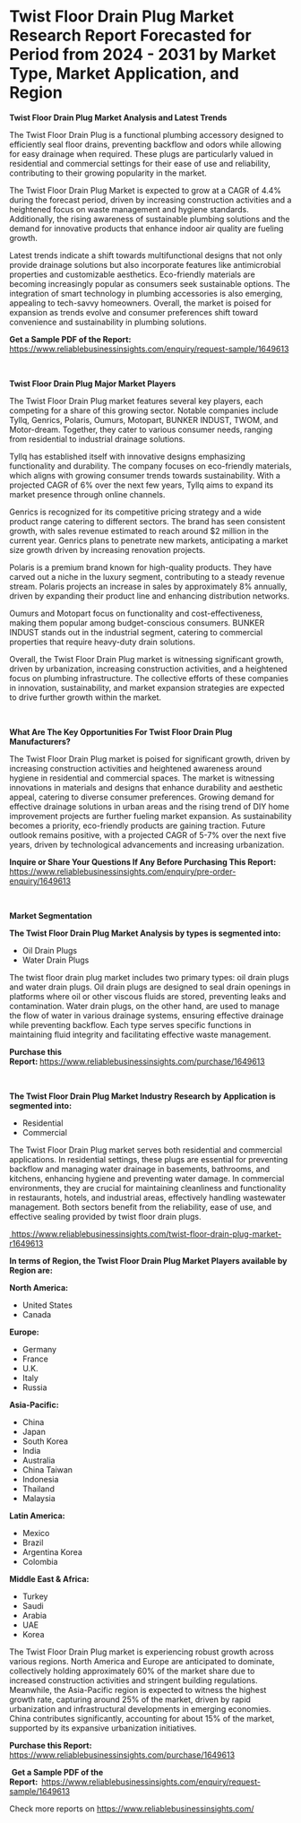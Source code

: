 <p><h1>Twist Floor Drain Plug Market Research Report Forecasted for Period from 2024 -  2031 by Market Type, Market Application, and Region</h1></p><p><strong>Twist Floor Drain Plug Market Analysis and Latest Trends</strong></p>
<p><p>The Twist Floor Drain Plug is a functional plumbing accessory designed to efficiently seal floor drains, preventing backflow and odors while allowing for easy drainage when required. These plugs are particularly valued in residential and commercial settings for their ease of use and reliability, contributing to their growing popularity in the market.</p><p>The Twist Floor Drain Plug Market is expected to grow at a CAGR of 4.4% during the forecast period, driven by increasing construction activities and a heightened focus on waste management and hygiene standards. Additionally, the rising awareness of sustainable plumbing solutions and the demand for innovative products that enhance indoor air quality are fueling growth. </p><p>Latest trends indicate a shift towards multifunctional designs that not only provide drainage solutions but also incorporate features like antimicrobial properties and customizable aesthetics. Eco-friendly materials are becoming increasingly popular as consumers seek sustainable options. The integration of smart technology in plumbing accessories is also emerging, appealing to tech-savvy homeowners. Overall, the market is poised for expansion as trends evolve and consumer preferences shift toward convenience and sustainability in plumbing solutions.</p></p>
<p><strong>Get a Sample PDF of the Report:&nbsp;</strong> <a href="https://www.reliablebusinessinsights.com/enquiry/request-sample/1649613?utm_campaign=1674&utm_medium=2&utm_source=Github&utm_content=ia&utm_term=29122024&utm_id=twist-floor-drain-plug">https://www.reliablebusinessinsights.com/enquiry/request-sample/1649613</a></p>
<p>&nbsp;</p>
<p><strong>Twist Floor Drain Plug Major Market Players</strong></p>
<p><p>The Twist Floor Drain Plug market features several key players, each competing for a share of this growing sector. Notable companies include Tyllq, Genrics, Polaris, Oumurs, Motopart, BUNKER INDUST, TWOM, and Motor-dream. Together, they cater to various consumer needs, ranging from residential to industrial drainage solutions.</p><p>Tyllq has established itself with innovative designs emphasizing functionality and durability. The company focuses on eco-friendly materials, which aligns with growing consumer trends towards sustainability. With a projected CAGR of 6% over the next few years, Tyllq aims to expand its market presence through online channels.</p><p>Genrics is recognized for its competitive pricing strategy and a wide product range catering to different sectors. The brand has seen consistent growth, with sales revenue estimated to reach around $2 million in the current year. Genrics plans to penetrate new markets, anticipating a market size growth driven by increasing renovation projects.</p><p>Polaris is a premium brand known for high-quality products. They have carved out a niche in the luxury segment, contributing to a steady revenue stream. Polaris projects an increase in sales by approximately 8% annually, driven by expanding their product line and enhancing distribution networks.</p><p>Oumurs and Motopart focus on functionality and cost-effectiveness, making them popular among budget-conscious consumers. BUNKER INDUST stands out in the industrial segment, catering to commercial properties that require heavy-duty drain solutions.</p><p>Overall, the Twist Floor Drain Plug market is witnessing significant growth, driven by urbanization, increasing construction activities, and a heightened focus on plumbing infrastructure. The collective efforts of these companies in innovation, sustainability, and market expansion strategies are expected to drive further growth within the market.</p></p>
<p>&nbsp;</p>
<p><strong>What Are The Key Opportunities For Twist Floor Drain Plug Manufacturers?</strong></p>
<p><p>The Twist Floor Drain Plug market is poised for significant growth, driven by increasing construction activities and heightened awareness around hygiene in residential and commercial spaces. The market is witnessing innovations in materials and designs that enhance durability and aesthetic appeal, catering to diverse consumer preferences. Growing demand for effective drainage solutions in urban areas and the rising trend of DIY home improvement projects are further fueling market expansion. As sustainability becomes a priority, eco-friendly products are gaining traction. Future outlook remains positive, with a projected CAGR of 5-7% over the next five years, driven by technological advancements and increasing urbanization.</p></p>
<p><strong>Inquire or Share Your Questions If Any Before Purchasing This Report:</strong> <a href="https://www.reliablebusinessinsights.com/enquiry/pre-order-enquiry/1649613?utm_campaign=1674&utm_medium=2&utm_source=Github&utm_content=ia&utm_term=29122024&utm_id=twist-floor-drain-plug">https://www.reliablebusinessinsights.com/enquiry/pre-order-enquiry/1649613</a></p>
<p>&nbsp;</p>
<p><strong>Market Segmentation</strong></p>
<p><strong>The Twist Floor Drain Plug Market Analysis by types is segmented into:</strong></p>
<p><ul><li>Oil Drain Plugs</li><li>Water Drain Plugs</li></ul></p>
<p><p>The twist floor drain plug market includes two primary types: oil drain plugs and water drain plugs. Oil drain plugs are designed to seal drain openings in platforms where oil or other viscous fluids are stored, preventing leaks and contamination. Water drain plugs, on the other hand, are used to manage the flow of water in various drainage systems, ensuring effective drainage while preventing backflow. Each type serves specific functions in maintaining fluid integrity and facilitating effective waste management.</p></p>
<p><strong>Purchase this Report:&nbsp;</strong><a href="https://www.reliablebusinessinsights.com/purchase/1649613?utm_campaign=1674&utm_medium=2&utm_source=Github&utm_content=ia&utm_term=29122024&utm_id=twist-floor-drain-plug">https://www.reliablebusinessinsights.com/purchase/1649613</a></p>
<p>&nbsp;</p>
<p><strong>The Twist Floor Drain Plug Market Industry Research by Application is segmented into:</strong></p>
<p><ul><li>Residential</li><li>Commercial</li></ul></p>
<p><p>The Twist Floor Drain Plug market serves both residential and commercial applications. In residential settings, these plugs are essential for preventing backflow and managing water drainage in basements, bathrooms, and kitchens, enhancing hygiene and preventing water damage. In commercial environments, they are crucial for maintaining cleanliness and functionality in restaurants, hotels, and industrial areas, effectively handling wastewater management. Both sectors benefit from the reliability, ease of use, and effective sealing provided by twist floor drain plugs.</p></p>
<p><a href="https://www.reliablebusinessinsights.com/twist-floor-drain-plug-market-r1649613?utm_campaign=1674&utm_medium=2&utm_source=Github&utm_content=ia&utm_term=29122024&utm_id=twist-floor-drain-plug">&nbsp;https://www.reliablebusinessinsights.com/twist-floor-drain-plug-market-r1649613</a></p>
<p><strong>In terms of Region, the Twist Floor Drain Plug Market Players available by Region are:</strong></p>
<p>
    <p> <strong> North America: </strong>
        <ul>
            <li>United States</li>
            <li>Canada</li>
        </ul>
        </p> 
    <p> <strong> Europe: </strong>
        <ul>
            <li>Germany</li>
            <li>France</li>
            <li>U.K.</li>
            <li>Italy</li>
            <li>Russia</li>
        </ul>
        </p> 
    <p> <strong> Asia-Pacific: </strong>
        <ul>
            <li>China</li>
            <li>Japan</li>
            <li>South Korea</li>
            <li>India</li>
            <li>Australia</li>
            <li>China Taiwan</li>
            <li>Indonesia</li>
            <li>Thailand</li>
            <li>Malaysia</li>
        </ul>
        </p> 
    <p> <strong> Latin America: </strong>
        <ul>
            <li>Mexico</li>
            <li>Brazil</li>
            <li>Argentina Korea</li>
            <li>Colombia</li>
        </ul>
        </p> 
    <p> <strong> Middle East & Africa: </strong>
        <ul>
            <li>Turkey</li>
            <li>Saudi</li>
            <li>Arabia</li>
            <li>UAE</li>
            <li>Korea</li>
        </ul>
    </p>
    </p>
<p><p>The Twist Floor Drain Plug market is experiencing robust growth across various regions. North America and Europe are anticipated to dominate, collectively holding approximately 60% of the market share due to increased construction activities and stringent building regulations. Meanwhile, the Asia-Pacific region is expected to witness the highest growth rate, capturing around 25% of the market, driven by rapid urbanization and infrastructural developments in emerging economies. China contributes significantly, accounting for about 15% of the market, supported by its expansive urbanization initiatives.</p></p>
<p><strong>Purchase this Report: </strong><a href="https://www.reliablebusinessinsights.com/purchase/1649613?utm_campaign=1674&utm_medium=2&utm_source=Github&utm_content=ia&utm_term=29122024&utm_id=twist-floor-drain-plug">https://www.reliablebusinessinsights.com/purchase/1649613</a></p>
<p>&nbsp;<strong>Get a Sample PDF of the Report:&nbsp;&nbsp;</strong><a href="https://www.reliablebusinessinsights.com/enquiry/request-sample/1649613?utm_campaign=1674&utm_medium=2&utm_source=Github&utm_content=ia&utm_term=29122024&utm_id=twist-floor-drain-plug">https://www.reliablebusinessinsights.com/enquiry/request-sample/1649613</a></p>
<p><strong></strong></p>
<p>Check more reports on <a href="https://www.reliablebusinessinsights.com/?utm_campaign=1674&utm_medium=2&utm_source=Github&utm_content=ia&utm_term=29122024&utm_id=twist-floor-drain-plug">https://www.reliablebusinessinsights.com/</a></p>
